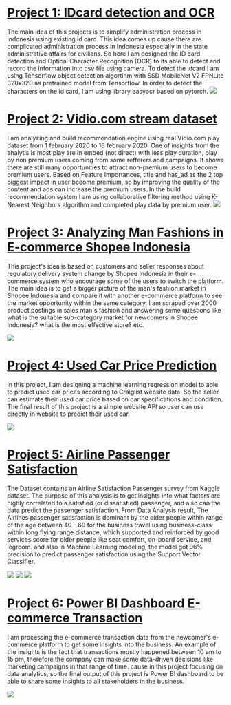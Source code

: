 # [Project 1: IDcard detection and OCR](https://github.com/RodzanIskandar/IDcard_detection_and_OCR)
The main idea of this projects is to simplify administration process in indonesia using existing id card. This idea comes up cause there are complicated administration process in Indonesia especially in the state administrative affairs for civilians. So here I am designed the ID card detection and Optical Character Recognition (OCR) to its able to detect and record the information into csv file using camera. To detect the idcard I am using Tensorflow object detection algortihm with SSD MobileNet V2 FPNLite 320x320 as pretrained model from Tensorflow. In order to detect the characters on the id card, I am using library easyocr based on pytorch.
![](https://github.com/RodzanIskandar/Rodzan_Portfolio/blob/main/images/realtime%20detection.png)

# [Project 2: Vidio.com stream dataset](https://github.com/RodzanIskandar/Vidio_stream_dataset)
I am analyzing and build recommendation engine using real Vidio.com play dataset from 1 february 2020 to 16 february 2020. One of insights from the analytis is most play are in embed (not direct) with less play duration, play by non premium users coming from some refferers and campaigns. It shows there are still many opportunities to attract non-premium users to become premium users. Based on Feature Importances, title and has_ad as the 2 top biggest impact in user bceome premium, so by improving the quality of the content and ads can increase the premium users. In the build recommendation system I am using collaborative filtering method using K-Nearest Neighbors algorithm and completed play data by premium user.
![](https://github.com/RodzanIskandar/Rodzan_Portfolio/blob/main/images/feature%20importance.png)

# [Project 3: Analyzing Man Fashions in E-commerce Shopee Indonesia](https://github.com/RodzanIskandar/analyzing_man_fashions_in_e-commerce_Shopee_Indonesia)
This project's idea is based on customers and seller responses about regulatory delivery system change by Shopee Indonesia in their e-commerce system who encourage some of the users to switch the platform. The main idea is to get a bigger picture of the man's fashion market in Shopee Indonesia and compare it with another e-commerce platform to see the market opportunity within the same category. I am scraped over 2000 product postings in sales man's fashion and answering some questions like what is the suitable sub-category market for newcomers in Shopee Indonesia? what is the most effective store? etc.

![](/images/cattosales.png) 

# [Project 4: Used Car Price Prediction](https://github.com/RodzanIskandar/used_craiglist_car_price_prediction)
In this project, I am designing a machine learning regression model to able to predict used car prices according to Craiglist website data. So the seller can estimate their used car price based on car specifications and condition. The final result of this project is a simple website API so user can use directly in website to predict their used car.

![](/images/Api2.png)

# [Project 5: Airline Passenger Satisfaction](https://github.com/RodzanIskandar/Airline_Passenger_satisfaction)
The Dataset contains an Airline Satisfaction Passenger survey from Kaggle dataset. The purpose of this analysis is to get insights into what factors are highly correlated to a satisfied (or dissatisfied) passenger, and also can the data predict the passenger satisfaction. From Data Analysis result, The Airlines passenger satisfaction is dominant by the older people within range of the age between 40 - 60 for the business travel using business-class within long flying range distance, which supported and reinforced by good services score for older people like seat comfort, on-board service, and legroom. and also in Machine Learning modeling, the model got 96% precision to predict passenger satisfaction using the Support Vector Classifier.

![](/images/Data_Analysis2.png)
![](/images/ML2.png)
![](/images/ML3.png)

# [Project 6: Power BI Dashboard E-commerce Transaction](https://github.com/RodzanIskandar/PowerBI_dashboard_e-commerce_transaction)
I am processing the e-commerce transaction data from the newcomer's e-commerce platform to get some insights into the business. An example of the insights is the fact that transactions mostly happened between 10 am to 15 pm, therefore the company can make some data-driven decisions like marketing campaigns in that range of time. cause in this project focusing on data analytics, so the final output of this project is Power BI dashboard to be able to share some insights to all stakeholders in the business.

![](/images/ETD_dashboard.jpg)


